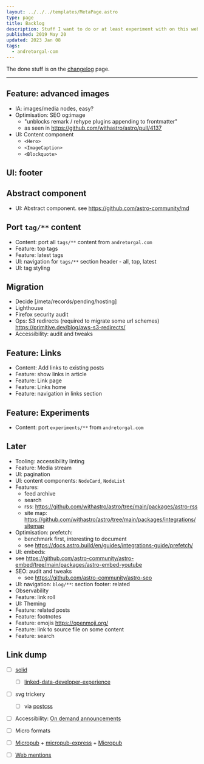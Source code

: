 ```yaml
---
layout: ../../../templates/MetaPage.astro
type: page
title: Backlog
description: Stuff I want to do or at least experiment with on this website
published: 2019 May 20
updated: 2023 Jan 08
tags:
  - andretorgal-com
---
```


The done stuff is on the [changelog](/meta/project/changelog) page.

---

## Feature: advanced images

- IA: images/media nodes, easy?
- Optimisation: SEO og:image
  - "unblocks remark / rehype plugins appending to frontmatter"
  - as seen in https://github.com/withastro/astro/pull/4137
- UI: Content component
  - `<Hero>`
  - `<ImageCaption>`
  - `<Blockquote>`

## UI: footer

## Abstract component

- UI: Abstract component. see https://github.com/astro-community/md

## Port `tag/**` content

- Content: port all `tags/**` content from `andretorgal.com`
- Feature: top tags
- Feature: latest tags
- UI: navigation for `tags/**` section header - all, top, latest
- UI: tag styling

## Migration

- Decide [/meta/records/pending/hosting]
- Lighthouse
- Firefox security audit
- Ops: S3 redirects (required to migrate some url schemes) https://primitive.dev/blog/aws-s3-redirects/
- Accessibility: audit and tweaks

## Feature: Links

- Content: Add links to existing posts
- Feature: show links in article
- Feature: Link page
- Feature: Links home
- Feature: navigation in links section

## Feature: Experiments

- Content: port `experiments/**` from `andretorgal.com`

## Later

- Tooling: accessibility linting
- Feature: Media stream
- UI: pagination
- UI: content components: `NodeCard`, `NodeList`
- Features:
  - feed archive
  - search
  - rss: https://github.com/withastro/astro/tree/main/packages/astro-rss
  - site map: https://github.com/withastro/astro/tree/main/packages/integrations/sitemap
- Optimisation: prefetch:
  - benchmark first, interesting to document
  - see https://docs.astro.build/en/guides/integrations-guide/prefetch/
- UI: embeds:
- see https://github.com/astro-community/astro-embed/tree/main/packages/astro-embed-youtube
- SEO: audit and tweaks
  - see https://github.com/astro-community/astro-seo
- UI: navigation: `blog/**`: section footer: related
- Observability
- Feature: link roll
- UI: Theming
- Feature: related posts
- Feature: footnotes
- Feature: emojis https://openmoji.org/
- Feature: link to source file on some content
- Feature: search

## Link dump

- [ ] [solid](https://solid.inrupt.com/)

  - [ ] [linked-data-developer-experience](https://ruben.verborgh.org/blog/2018/12/28/designing-a-linked-data-developer-experience/)

- [ ] svg trickery

  - [ ] via [postcss](https://github.com/jonathantneal/postcss-write-svg)

- [ ] Accessibility: [On demand announcements](https://github.com/Heydon/on-demand-live-region)
- [ ] Micro formats
- [ ] [Micropub](https://indieweb.org/Micropub) + [micropub-express](https://github.com/voxpelli/node-micropub-express) + [Micropub](https://micropub.rocks/)
- [ ] [Web mentions](https://webmention.io/)

